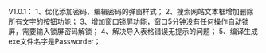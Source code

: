 V1.0.1：
1、优化添加密码、编辑密码的弹窗样式；
2、搜索网站文本框增加删除所有文字的按钮功能；
3、增加窗口锁屏功能，窗口5分钟没有任何操作自动锁屏，需要输入锁屏密码解锁；
4、解决导入表格错误无提示的问题；
5、编译生成exe文件名字是Passworder；